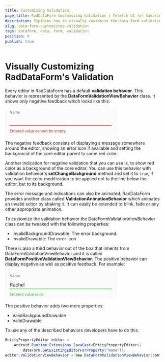 ```yaml
---
title: Customizing Validation
page_title: RadDataForm Customizing Validation | Telerik UI for Xamarin.Android Documentation
description: Explains how to visually customize the data form validation.
slug: data-form-customizing-validation
tags: dataform, data, form, validation
position: 9
publish: true
---
```


# Visually Customizing RadDataForm's Validation

Every editor in RadDataForm has a default **validation behavior**. This behavior is represented by the **DataFormValidationViewBehavior** class. It shows only negative feedback which
looks like this:

![TelerikUI-DataForm-Customizing-Validation](images/dataform-validation-negative.png "DataForm demos.")

The negative feedback consists of displaying a message somewhere around the editor, showing an error icon if available and setting the background of the core editor parent to some red
color.

Another indication for negative validation that you can use is, to show red color as a background of the core editor. You can use this behavior with validation behavior's **setChangeBackground** method and set it to `true`, if you want the color modification to be applied not to the line below the editor, but to its background.

The error message and indications can also be animated. RadDataForm provides another class called **ValidationAnimationBehavior** which animates an invalid editor by shaking it. It can
easily be extended to blink, fade or any other appropriate animation.

To customize the validation behavior the DataFormValidationViewBehavior class can be tweaked with the following properties:
* InvalidBackgroundDrawable: The error background.
* InvalidDrawable: The error icon.

There is also a third behavior out of the box that inherits from DataFormValidationViewBehavior and it is called **DataFormPositiveValidationViewBehavior**. 
The positive behavior can display negative as well as positive feedback. For example:

![TelerikUI-DataForm-Customizing-Validation](images/dataform-validation-positive.png "DataForm demos.")

The positive behavior adds two more properties:
* ValidBackgroundDrawable
* ValidDrawable

To use any of the described behaviors developers have to do this:

```C#
EntityPropertyEditor editor = 
	Android.Runtime.Extensions.JavaCast<EntityPropertyEditor>(
		dataForm.GetExistingEditorForProperty("Name"));
editor.ValidationViewBehavior = new DataFormValidationViewBehavior(context);
```